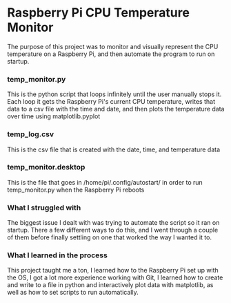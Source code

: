 # Raspberry Pi CPU Temperature Monitor

The purpose of this project was to monitor and visually represent the CPU temperature on a Raspberry Pi, and then automate the program
to run on startup. 

### temp_monitor.py
This is the python script that loops infinitely until the user manually stops it. Each loop  it gets the Raspberry Pi's current
CPU temperature, writes that data to a csv file with the time and date, and then plots the temperature data over time using
matplotlib.pyplot

### temp_log.csv
This is the csv file that is created with the date, time, and temperature data

### temp_monitor.desktop
This is the file that goes in /home/pi/.config/autostart/ in order to run temp_monitor.py when the Raspberry Pi reboots

### What I struggled with
The biggest issue I dealt with was trying to automate the script so it ran on startup. There a few different ways to do this, and I 
went through a couple of them before finally settling on one that worked the way I wanted it to. 

### What I learned in the process
This project taught me a ton, I learned how to the Raspberry Pi set up with the OS, I got a lot more experience working with Git, 
I learned how to create and write to a file in python and interactively plot data with matplotlib, as well as how to set scripts to 
run automatically. 

